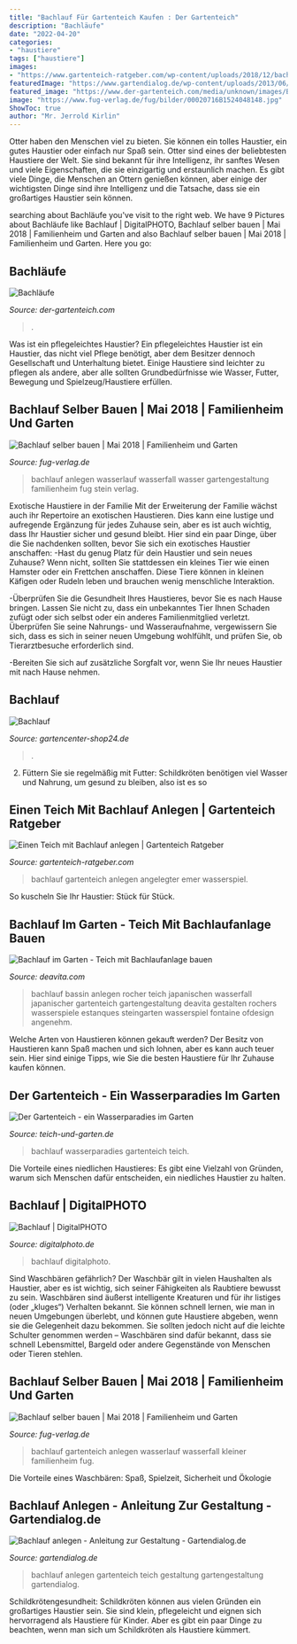 ```yaml
---
title: "Bachlauf Für Gartenteich Kaufen : Der Gartenteich"
description: "Bachläufe"
date: "2022-04-20"
categories:
- "haustiere"
tags: ["haustiere"]
images:
- "https://www.gartenteich-ratgeber.com/wp-content/uploads/2018/12/bachlauf.jpg"
featuredImage: "https://www.gartendialog.de/wp-content/uploads/2013/06/images_garten_gartenteich_gartenteich-bachlauf-breit-300-fl.jpg"
featured_image: "https://www.der-gartenteich.com/media/unknown/images/Bilddaten/Teich-Shop/Bachlaeufe-Brunnen/bachlauf_1.jpg"
image: "https://www.fug-verlag.de/fug/bilder/00020716B1524048148.jpg"
ShowToc: true
author: "Mr. Jerrold Kirlin"
---
```



Otter haben den Menschen viel zu bieten. Sie können ein tolles Haustier, ein gutes Haustier oder einfach nur Spaß sein.
Otter sind eines der beliebtesten Haustiere der Welt. Sie sind bekannt für ihre Intelligenz, ihr sanftes Wesen und viele Eigenschaften, die sie einzigartig und erstaunlich machen. Es gibt viele Dinge, die Menschen an Ottern genießen können, aber einige der wichtigsten Dinge sind ihre Intelligenz und die Tatsache, dass sie ein großartiges Haustier sein können.

	

		
searching about Bachläufe you've visit to the right web. We have 9 Pictures about Bachläufe like Bachlauf | DigitalPHOTO, Bachlauf selber bauen | Mai 2018 | Familienheim und Garten and also Bachlauf selber bauen | Mai 2018 | Familienheim und Garten. Here you go:
		
    
## Bachläufe

<img loading=lazy src="https://www.der-gartenteich.com/media/unknown/images/Bilddaten/Teich-Shop/Bachlaeufe-Brunnen/bachlauf_1.jpg" onerror="this.onerror=null;this.src='https://tse3.mm.bing.net/th?id=OIP.ApCDA18ORw-TwS6jQ_xm8gHaHz&amp;pid=15.1';" alt="Bachläufe">

_Source: der-gartenteich.com_

>. 

	

Was ist ein pflegeleichtes Haustier?
Ein pflegeleichtes Haustier ist ein Haustier, das nicht viel Pflege benötigt, aber dem Besitzer dennoch Gesellschaft und Unterhaltung bietet. Einige Haustiere sind leichter zu pflegen als andere, aber alle sollten Grundbedürfnisse wie Wasser, Futter, Bewegung und Spielzeug/Haustiere erfüllen.

    
## Bachlauf Selber Bauen | Mai 2018 | Familienheim Und Garten

<img loading=lazy src="https://www.fug-verlag.de/fug/bilder/00020716B1524048148.jpg" onerror="this.onerror=null;this.src='https://tse1.mm.bing.net/th?id=OIP.eOeSAKGQFYGTn6tyONt9KgHaJ4&amp;pid=15.1';" alt="Bachlauf selber bauen | Mai 2018 | Familienheim und Garten">

_Source: fug-verlag.de_

>bachlauf anlegen wasserlauf wasserfall wasser gartengestaltung familienheim fug stein verlag. 

	

Exotische Haustiere in der Familie
Mit der Erweiterung der Familie wächst auch ihr Repertoire an exotischen Haustieren. Dies kann eine lustige und aufregende Ergänzung für jedes Zuhause sein, aber es ist auch wichtig, dass Ihr Haustier sicher und gesund bleibt. Hier sind ein paar Dinge, über die Sie nachdenken sollten, bevor Sie sich ein exotisches Haustier anschaffen:
-Hast du genug Platz für dein Haustier und sein neues Zuhause? Wenn nicht, sollten Sie stattdessen ein kleines Tier wie einen Hamster oder ein Frettchen anschaffen. Diese Tiere können in kleinen Käfigen oder Rudeln leben und brauchen wenig menschliche Interaktion.

-Überprüfen Sie die Gesundheit Ihres Haustieres, bevor Sie es nach Hause bringen. Lassen Sie nicht zu, dass ein unbekanntes Tier Ihnen Schaden zufügt oder sich selbst oder ein anderes Familienmitglied verletzt. Überprüfen Sie seine Nahrungs- und Wasseraufnahme, vergewissern Sie sich, dass es sich in seiner neuen Umgebung wohlfühlt, und prüfen Sie, ob Tierarztbesuche erforderlich sind.

-Bereiten Sie sich auf zusätzliche Sorgfalt vor, wenn Sie Ihr neues Haustier mit nach Hause nehmen.

    
## Bachlauf

<img loading=lazy src="https://www.gartencenter-shop24.de/media/unknown/images/Bilddaten/Teich-Shop/Bachlaeufe-Brunnen/bachlauf_3.jpg" onerror="this.onerror=null;this.src='https://tse3.mm.bing.net/th?id=OIP.J3Bk_0n3QDRnt7d9qV9CaQHaIy&amp;pid=15.1';" alt="Bachlauf">

_Source: gartencenter-shop24.de_

>. 

	

2) Füttern Sie sie regelmäßig mit Futter: Schildkröten benötigen viel Wasser und Nahrung, um gesund zu bleiben, also ist es so

    
## Einen Teich Mit Bachlauf Anlegen | Gartenteich Ratgeber

<img loading=lazy src="https://www.gartenteich-ratgeber.com/wp-content/uploads/2018/12/bachlauf.jpg" onerror="this.onerror=null;this.src='https://tse3.mm.bing.net/th?id=OIP.mmHPFmAJOq99t2NkAkUjvwHaGj&amp;pid=15.1';" alt="Einen Teich mit Bachlauf anlegen | Gartenteich Ratgeber">

_Source: gartenteich-ratgeber.com_

>bachlauf gartenteich anlegen angelegter emer wasserspiel. 

	

So kuscheln Sie Ihr Haustier: Stück für Stück.

    
## Bachlauf Im Garten - Teich Mit Bachlaufanlage Bauen

<img loading=lazy src="https://deavita.com/wp-content/uploads/2015/02/Bachlauf-Garten-japanischer-Stil-niedrige-Bäume.jpeg" onerror="this.onerror=null;this.src='https://tse4.mm.bing.net/th?id=OIP.ro_jg30qvwgC4F0anPT_dwHaFi&amp;pid=15.1';" alt="Bachlauf im Garten - Teich mit Bachlaufanlage bauen">

_Source: deavita.com_

>bachlauf bassin anlegen rocher teich japanischen wasserfall japanischer gartenteich gartengestaltung deavita gestalten rochers wasserspiele estanques steingarten wasserspiel fontaine ofdesign angenehm. 

	

Welche Arten von Haustieren können gekauft werden?
Der Besitz von Haustieren kann Spaß machen und sich lohnen, aber es kann auch teuer sein. Hier sind einige Tipps, wie Sie die besten Haustiere für Ihr Zuhause kaufen können.

    
## Der Gartenteich - Ein Wasserparadies Im Garten

<img loading=lazy src="http://teich-und-garten.de/images/p1080504.jpg" onerror="this.onerror=null;this.src='https://tse4.mm.bing.net/th?id=OIP.deMHLun-UbLONnlX4mw4zAHaKe&amp;pid=15.1';" alt="Der Gartenteich - ein Wasserparadies im Garten">

_Source: teich-und-garten.de_

>bachlauf wasserparadies gartenteich teich. 

	

Die Vorteile eines niedlichen Haustieres: Es gibt eine Vielzahl von Gründen, warum sich Menschen dafür entscheiden, ein niedliches Haustier zu halten.

    
## Bachlauf | DigitalPHOTO

<img loading=lazy src="https://www.digitalphoto.de/media/digitalphoto/gallery/images/3129/417896_3129.jpg" onerror="this.onerror=null;this.src='https://tse4.mm.bing.net/th?id=OIP.5Ek5ubxwGExPHPZtjEt5DQHaE2&amp;pid=15.1';" alt="Bachlauf | DigitalPHOTO">

_Source: digitalphoto.de_

>bachlauf digitalphoto. 

	

Sind Waschbären gefährlich?
Der Waschbär gilt in vielen Haushalten als Haustier, aber es ist wichtig, sich seiner Fähigkeiten als Raubtiere bewusst zu sein. Waschbären sind äußerst intelligente Kreaturen und für ihr listiges (oder „kluges“) Verhalten bekannt. Sie können schnell lernen, wie man in neuen Umgebungen überlebt, und können gute Haustiere abgeben, wenn sie die Gelegenheit dazu bekommen. Sie sollten jedoch nicht auf die leichte Schulter genommen werden – Waschbären sind dafür bekannt, dass sie schnell Lebensmittel, Bargeld oder andere Gegenstände von Menschen oder Tieren stehlen.

    
## Bachlauf Selber Bauen | Mai 2018 | Familienheim Und Garten

<img loading=lazy src="https://www.fug-verlag.de/assets/imgsp/00020716B1524048148.jpg-sp1_x2.jpg" onerror="this.onerror=null;this.src='https://tse4.mm.bing.net/th?id=OIP.bDHX0WAKlgC-qfZIlBT_HQHaJ3&amp;pid=15.1';" alt="Bachlauf selber bauen | Mai 2018 | Familienheim und Garten">

_Source: fug-verlag.de_

>bachlauf gartenteich anlegen wasserlauf wasserfall kleiner familienheim fug. 

	

Die Vorteile eines Waschbären: Spaß, Spielzeit, Sicherheit und Ökologie

    
## Bachlauf Anlegen - Anleitung Zur Gestaltung - Gartendialog.de

<img loading=lazy src="https://www.gartendialog.de/wp-content/uploads/2013/06/images_garten_gartenteich_gartenteich-bachlauf-breit-300-fl.jpg" onerror="this.onerror=null;this.src='https://tse4.mm.bing.net/th?id=OIP.oA58mbv7hRu2cf_-rdpCZgAAAA&amp;pid=15.1';" alt="Bachlauf anlegen - Anleitung zur Gestaltung - Gartendialog.de">

_Source: gartendialog.de_

>bachlauf anlegen gartenteich teich gestaltung gartengestaltung gartendialog. 

	

Schildkrötengesundheit:
Schildkröten können aus vielen Gründen ein großartiges Haustier sein. Sie sind klein, pflegeleicht und eignen sich hervorragend als Haustiere für Kinder. Aber es gibt ein paar Dinge zu beachten, wenn man sich um Schildkröten als Haustiere kümmert.

